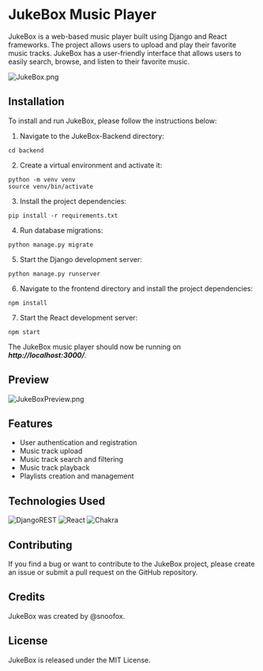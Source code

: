 # JukeBox Music Player

JukeBox is a web-based music player built using Django and React frameworks. The project allows users to upload and play their favorite music tracks. JukeBox has a user-friendly interface that allows users to easily search, browse, and listen to their favorite music.

![JukeBox.png](https://i.postimg.cc/W1VqPzr6/JukeBox.png)


## Installation
To install and run JukeBox, please follow the instructions below:

1. Navigate to the JukeBox-Backend directory:

```
cd backend
```

2. Create a virtual environment and activate it:

```
python -m venv venv
source venv/bin/activate
```

3. Install the project dependencies:

```
pip install -r requirements.txt
```

4. Run database migrations:

```
python manage.py migrate
```

5. Start the Django development server:

```
python manage.py runserver
```

6. Navigate to the frontend directory and install the project dependencies:

```
npm install
```

7. Start the React development server:

```
npm start
```

The JukeBox music player should now be running on ___http://localhost:3000/___.

## Preview
![JukeBoxPreview.png](https://i.postimg.cc/4xFGQFJ7/Screenshot-2023-02-25-at-7-28-08-PM.png)

## Features
* User authentication and registration
* Music track upload
* Music track search and filtering
* Music track playback
* Playlists creation and management


## Technologies Used
![DjangoREST](https://img.shields.io/badge/DJANGO-REST-ff1709?style=for-the-badge&logo=django&logoColor=white&color=ff1709&labelColor=gray) ![React](https://img.shields.io/badge/react-%2320232a.svg?style=for-the-badge&logo=react&logoColor=%2361DAFB) ![Chakra](https://img.shields.io/badge/chakra-%234ED1C5.svg?style=for-the-badge&logo=chakraui&logoColor=white)

## Contributing
If you find a bug or want to contribute to the JukeBox project, please create an issue or submit a pull request on the GitHub repository.

## Credits
JukeBox was created by @snoofox.

## License
JukeBox is released under the MIT License.


